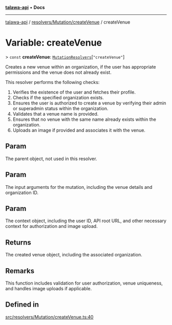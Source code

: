 [**talawa-api**](../../../../README.md) • **Docs**

***

[talawa-api](../../../../modules.md) / [resolvers/Mutation/createVenue](../README.md) / createVenue

# Variable: createVenue

\> `const` **createVenue**: [`MutationResolvers`](../../../../types/generatedGraphQLTypes/type-aliases/MutationResolvers.md)\[`"createVenue"`\]

Creates a new venue within an organization, if the user has appropriate permissions and the venue does not already exist.

This resolver performs the following checks:

1. Verifies the existence of the user and fetches their profile.
2. Checks if the specified organization exists.
3. Ensures the user is authorized to create a venue by verifying their admin or superadmin status within the organization.
4. Validates that a venue name is provided.
5. Ensures that no venue with the same name already exists within the organization.
6. Uploads an image if provided and associates it with the venue.

## Param

The parent object, not used in this resolver.

## Param

The input arguments for the mutation, including the venue details and organization ID.

## Param

The context object, including the user ID, API root URL, and other necessary context for authorization and image upload.

## Returns

The created venue object, including the associated organization.

## Remarks

This function includes validation for user authorization, venue uniqueness, and handles image uploads if applicable.

## Defined in

[src/resolvers/Mutation/createVenue.ts:40](https://github.com/PalisadoesFoundation/talawa-api/blob/f1c816bca43cc03a8c1bd303394e2550a50db017/src/resolvers/Mutation/createVenue.ts#L40)

